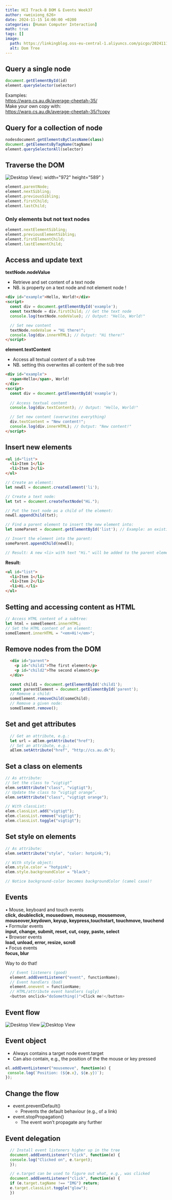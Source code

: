 ```yaml
--- 
title: HCI Track-B DOM & Events Week37
author: <weixiong_626> 
date: 2024-11-15 14:00:00 +0200
categories: [Human Computer Interaction] 
math: true 
tags: [] 
image:
  path: https://linkingblog.oss-eu-central-1.aliyuncs.com/picgo/20241115201434.png
  alt: Dom Tree
---
```


## Query a single node

```js
document.getElementById(id)
element.querySelector(selector)
```

Examples:  
https://warp.cs.au.dk/average-cheetah-35/  
Make your own copy with:  
https://warp.cs.au.dk/average-cheetah-35/?copy  

## Query for a collection of node  

```js
nodesdocument.getElementsByClassName(class)
document.getElementsByTagName(tagName)
element.querySelectorAll(selector)
```

## Traverse the DOM
![Desktop View](https://linkingblog.oss-eu-central-1.aliyuncs.com/picgo/20241115203929.png){: width="972" height="589" }
```js
element.parentNode;
element.nextSibling;
element.previousSibling;
element.firstChild;
element.lastChild;
```

### Only elements but not text nodes
```js
element.nextElementSibling;
element.previousElementSibling;
element.firstElementChild;
element.lastElementChild;
```
## Access and update text
**textNode.nodeValue**
- Retrieve and set content of a text node
- NB. is property on a text node and not element node !

```html
<div id="example">Hello, World!</div>
<script>
  const div = document.getElementById('example');
  const textNode = div.firstChild; // Get the text node
  console.log(textNode.nodeValue); // Output: "Hello, World!"

  // Set new content
  textNode.nodeValue = "Hi there!";
  console.log(div.innerHTML); // Output: "Hi there!"
</script>
```

**element.textContent**
- Access all textual content of a sub tree
- NB. setting this overwrites all content of the sub tree  

```html
<div id="example">
  <span>Hello</span>, World!
</div>
<script>
  const div = document.getElementById('example');
  
  // Access textual content
  console.log(div.textContent); // Output: "Hello, World!"

  // Set new content (overwrites everything)
  div.textContent = "New content!";
  console.log(div.innerHTML); // Output: "New content!"
</script>
```

## Insert new elements
```html
<ul id="list">
  <li>Item 1</li>
  <li>Item 2</li>
</ul>
```

```js
// Create an element:
let newEl = document.createElement('li');

// Create a text node:
let txt = document.createTextNode("Hi.");

// Put the text node as a child of the element:
newEl.appendChild(txt);

// Find a parent element to insert the new element into:
let someParent = document.getElementById('list'); // Example: an existing <ul> or <ol> with id="list"

// Insert the element into the parent:
someParent.appendChild(newEl);

// Result: A new <li> with text "Hi." will be added to the parent element.
```

**Result:**
```html
<ul id="list">
  <li>Item 1</li>
  <li>Item 2</li>
  <li>Hi.</li>
</ul>
```

## Setting and accessing content as HTML
```js
// Access HTML content of a subtree:
let html = someElement.innerHTML;
// Set the HTML content of an element:
someElement.innerHTML = "<em>Hi!</em>";
```

## Remove nodes from the DOM
```html
  <div id="parent">
    <p id="child1">The first element</p>
    <p id="child2">The second element</p>
  </div>
```
```js
  const child1 = document.getElementById('child1');
  const parentElement = document.getElementById('parent');
  // Remove a child:
  someElement.removeChild(someChild);
  // Remove a given node:
  someElement.remove();
```

## Set and get attributes
```js
  // Get an attribute, e.g.:
  let url = aElem.getAttribute("href");
  // Set an attribute, e.g.:
  aElem.setAttribute("href", "http://cs.au.dk");
```

## Set a class on elements
```js
// As attribute:
// Set the class to “vigtigt”
elem.setAttribute("class", "vigtigt");
// Update the class to “vigtigt orange”. 
elem.setAttribute("class", "vigtigt orange");

// With classList:
elem.classList.add("vigtigt");
elem.classList.remove("vigtigt");
elem.classList.toggle("vigtigt");
```
## Set style on elements
```js
// As attribute:
elem.setAttribute("style", "color: hotpink;");

// With style object:
elem.style.color = "hotpink";
elem.style.backgroundColor = "black";

// Notice background-color becomes backgroundColor (camel case)!
```

## Events

• Mouse, keyboard and touch events  
**click, doubleclick, mousedown, mouseup, mousemove, mouseover,keydown, keyup, keypress,touchstart, touchmove, touchend**  
• Formular events  
**input, change, submit, reset, cut, copy, paste, select**  
• Browser events  
**load, unload, error, resize, scroll**  
• Focus events  
**focus, blur**  

Way to do that!
```js 
  // Event listeners (good)
  element.addEventListener("event", functionName);
  // Event handlers (bad)
  element.onevent = functionName;
  // HTML/attribute event handlers (ugly)
  <button onclick="doSomething()">Click me!</button>
```
## Event flow
![Desktop View](https://linkingblog.oss-eu-central-1.aliyuncs.com/picgo/20241115220620.png)
![Desktop View](https://linkingblog.oss-eu-central-1.aliyuncs.com/picgo/20241115220746.png)

## Event object  
- Always contains a target node event.target  
- Can also contain, e.g., the position of the the mouse or key pressed  

```js
el.addEventListener("mousemove", function(e) {
 console.log(`Position: (${e.x}, ${e.y})`);
});
```
## Change the flow
- event.preventDefault()
  - Prevents the default behaviour (e.g., of a link)
- event.stopPropagation()
  - The event won’t propagate any further

## Event delegation  
```js 
  // Install event listeners higher up in the tree
  document.addEventListener("click", function(e) {
  console.log("Clicked on", e.target);
  });

  // e.target can be used to figure out what, e.g., was clicked
  document.addEventListener("click", function(e) {
  if (e.target.tagName !== "IMG") return;
  e.target.classList.toggle("glow");
  })
```


